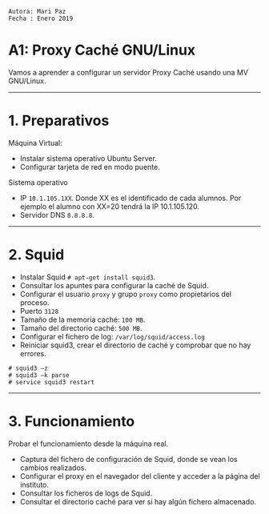 
```
Autora: Mari Paz
Fecha : Enero 2019
```

# A1: Proxy Caché GNU/Linux

Vamos a aprender a configurar un servidor Proxy Caché usando una MV GNU/Linux.

---

# 1. Preparativos

Máquina Virtual:
* Instalar sistema operativo Ubuntu Server.
* Configurar tarjeta de red en modo puente.

Sistema operativo
* IP `10.1.105.1XX`. Donde XX es el identificado de cada alumnos. Por ejemplo el alumno con XX=20 tendrá la IP 10.1.105.120.
* Servidor DNS `8.8.8.8`.

---

# 2. Squid

* Instalar Squid `# apt-get install squid3`.
* Consultar los apuntes para configurar la caché de Squid.
* Configurar el usuario `proxy` y grupo `proxy` como propietarios del proceso.
* Puerto `3128`
* Tamaño de la memoria caché: `100 MB`.
* Tamaño del directorio caché: `500 MB`.
* Configurar el fichero de log: `/var/log/squid/access.log`
* Reiniciar squid3, crear el directorio de caché y comprobar que no hay errores.
```
# squid3 –z
# squid3 –k parse
# service squid3 restart
```

---

# 3. Funcionamiento

Probar el funcionamiento desde la máquina real.
* Captura del fichero de configuración de Squid, donde se vean los cambios realizados.
* Configurar el proxy en el navegador del cliente y acceder a la página del instituto.
* Consultar los ficheros de logs de Squid.
* Consultar el directorio caché para ver si hay algún fichero almacenado.
